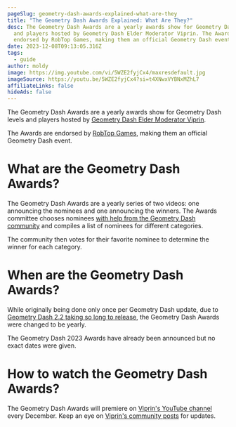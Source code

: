 ```yaml
---
pageSlug: geometry-dash-awards-explained-what-are-they
title: "The Geometry Dash Awards Explained: What Are They?"
desc: The Geometry Dash Awards are a yearly awards show for Geometry Dash levels
  and players hosted by Geometry Dash Elder Moderator Viprin. The Awards are
  endorsed by RobTop Games, making them an official Geometry Dash event.
date: 2023-12-08T09:13:05.316Z
tags:
  - guide
author: moldy
image: https://img.youtube.com/vi/5WZE2fyjCx4/maxresdefault.jpg
imageSource: https://youtu.be/5WZE2fyjCx4?si=t4XNwxVYBNxMZhL7
affiliateLinks: false
hideAds: false
---
```

The Geometry Dash Awards are a yearly awards show for Geometry Dash levels and players hosted by [Geometry Dash Elder Moderator Viprin](/posts/geometry-dash-elder-moderator-viprin-responds-to-allegations-about-blackmail-spyware-and-inappropriate-encounters/).

The Awards are endorsed by [RobTop Games](/posts/robtop-face-reveal-all-known-pictures-of-robtop-games/), making them an official Geometry Dash event.

# What are the Geometry Dash Awards?

The Geometry Dash Awards are a yearly series of two videos: one announcing the nominees and one announcing the winners. The Awards committee chooses nominees [with help from the Geometry Dash community](/posts/you-can-suggest-nominees-for-the-geometry-dash-2023-awards-right-now/) and compiles a list of nominees for different categories.

The community then votes for their favorite nominee to determine the winner for each category.

# When are the Geometry Dash Awards?

While originally being done only once per Geometry Dash update, due to [Geometry Dash 2.2 taking so long to release](/posts/robtop-has-seemingly-not-even-submitted-geometry-dash-2-2-to-stores-for-review/), the Geometry Dash Awards were changed to be yearly.

The Geometry Dash 2023 Awards have already been announced but no exact dates were given.

# How to watch the Geometry Dash Awards?

The Geometry Dash Awards will premiere on [Viprin's YouTube channel](https://youtube.com/@viprin?si=fp4kWcLwgzCiTL-d) every December. Keep an eye on [Viprin's community posts](https://youtube.com/@viprin/community) for updates.